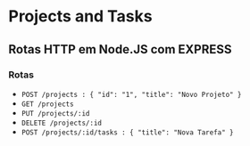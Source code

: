 # Projects and Tasks

<h2>Rotas HTTP em Node.JS com EXPRESS</h2>
<h3>Rotas</h3>
<ul>
<li><code>POST /projects : { "id": "1", "title": "Novo Projeto" }</code></li>
<li><code>GET /projects</code></li>
<li><code>PUT /projects/:id</code></li>
<li><code>DELETE /projects/:id</code></li>
<li><code>POST /projects/:id/tasks : { "title": "Nova Tarefa" }</code></li>
</ul>
